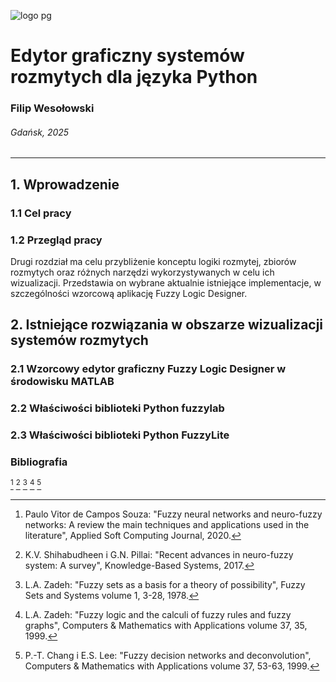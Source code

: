 ![logo pg][logopg]

# Edytor graficzny systemów rozmytych dla języka Python

### Filip Wesołowski

###### Gdańsk, 2025

---
## 1. Wprowadzenie

### 1.1 Cel pracy

### 1.2 Przegląd pracy

Drugi rozdział ma celu przybliżenie konceptu logiki rozmytej, zbiorów rozmytych oraz różnych narzędzi wykorzystywanych w celu ich wizualizacji. Przedstawia on wybrane aktualnie istniejące implementacje, w szczególności wzorcową aplikację Fuzzy Logic Designer.

## 2. Istniejące rozwiązania w obszarze wizualizacji systemów rozmytych

### 2.1 Wzorcowy edytor graficzny Fuzzy Logic Designer w środowisku MATLAB

### 2.2 Właściwości biblioteki Python fuzzylab

### 2.3 Właściwości biblioteki Python FuzzyLite

### Bibliografia
[^art1] [^art2] [^art3] [^art4] [^art5]
[^art1]: Paulo Vitor de Campos Souza: "Fuzzy neural networks and neuro-fuzzy networks: A review the main techniques and applications used in the literature", Applied Soft Computing Journal, 2020.
    
[^art2]: K.V. Shihabudheen i G.N. Pillai: "Recent advances in neuro-fuzzy system: A survey", Knowledge-Based Systems, 2017.
    
[^art3]: L.A. Zadeh: "Fuzzy sets as a basis for a theory of possibility", Fuzzy Sets and Systems volume 1, 3-28, 1978.
    
[^art4]: L.A. Zadeh: "Fuzzy logic and the calculi of fuzzy rules and fuzzy graphs", Computers & Mathematics with Applications volume 37, 35, 1999.
    
[^art5]: P.-T. Chang i E.S. Lee: "Fuzzy decision networks and deconvolution", Computers & Mathematics with Applications volume 37, 53-63, 1999.

[^art6]: The MathWorks, Inc.: "Fuzzy Logic Designer Design, test, and tune fuzzy inference systems", https://ww2.mathworks.cn/help/fuzzy/fuzzylogicdesigner-app.html

[logopg]: https://pg.edu.pl/files/styles/large/public/2021-06/pg_logo_kolor_podstawowa_2.jpg?itok=HJEBcvfI
